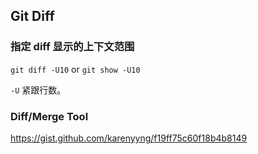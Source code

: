 ## Git Diff

### 指定 diff 显示的上下文范围

`git diff -U10` or `git show -U10`

`-U` 紧跟行数。

### Diff/Merge Tool

https://gist.github.com/karenyyng/f19ff75c60f18b4b8149
